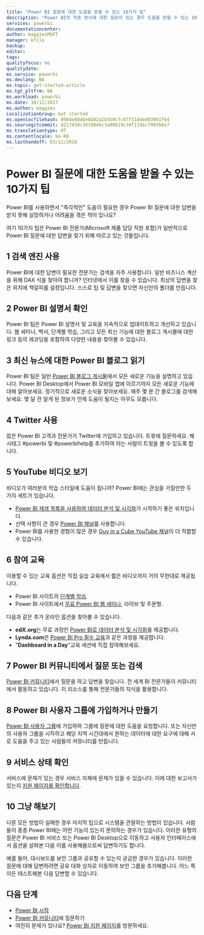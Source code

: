 ```yaml
---
title: "Power BI 질문에 대한 도움을 받을 수 있는 10가지 팁"
description: "Power BI의 작동 방식에 대한 질문이 있는 경우 도움을 받을 수 있는 10가지 방법이 있습니다."
services: powerbi
documentationcenter: 
author: maggiesMSFT
manager: kfile
backup: 
editor: 
tags: 
qualityfocus: no
qualitydate: 
ms.service: powerbi
ms.devlang: NA
ms.topic: get-started-article
ms.tgt_pltfrm: NA
ms.workload: powerbi
ms.date: 10/12/2017
ms.author: maggies
LocalizationGroup: Get started
ms.openlocfilehash: 0984e00dbe6b82a2b5b9cfc07f318ded03961f64
ms.sourcegitcommit: 4217430c3419046c3a90819c34f133ec7905b6e7
ms.translationtype: HT
ms.contentlocale: ko-KR
ms.lasthandoff: 03/12/2018
---
```

# <a name="10-tips-for-getting-help-with-your-power-bi-questions"></a>Power BI 질문에 대한 도움을 받을 수 있는 10가지 팁
Power BI를 사용하면서 "즉각적인" 도움이 필요한 경우 Power BI 질문에 대한 답변을 받지 못해 실망하거나 어려움을 겪은 적이 있나요? 

여기 10가지 팁은 Power BI 전문가(Microsoft 제품 담당 직원 포함)가 일반적으로 Power BI 질문에 대한 답변을 찾기 위해 따르고 있는 것들입니다.

## <a name="1-use-a-search-engine"></a>1 검색 엔진 사용
Power BI에 대한 답변이 필요한 전문가는 검색을 자주 사용합니다. 일반 비즈니스 계산을 위해 DAX 식을 찾아야 합니까? 인터넷에서 이를 찾을 수 있습니다. 최상의 답변을 찾은 위치에 책갈피를 설정입니다. 스스로 팁 및 답변을 찾으면 자신만의 폴더를 만듭니다.


## <a name="2-check-the-power-bi-documentation"></a>2 Power BI 설명서 확인
Power BI 팀은 Power BI 설명서 및 교육을 지속적으로 업데이트하고 개선하고 있습니다. 웹 세미나, 백서, 단계별 학습, 그리고 모든 최신 기능에 대한 블로그 게시물에 대한 링크 등의 레코딩을 포함하여 다양한 내용을 찾아볼 수 있습니다.

## <a name="3-read-the-power-bi-blog-for-the-latest-news"></a>3 최신 뉴스에 대한 Power BI 블로그 읽기
Power BI 팀은 일반 [Power BI 블로그 게시물](https://powerbi.microsoft.com/blog/)에서 모든 새로운 기능을 설명하고 있습니다. Power BI Desktop에서 Power BI 모바일 앱에 이르기까지 모든 새로운 기능에 대해 알아보세요. 정기적으로 새로운 소식을 찾아보세요. 매주 몇 분 간 블로그를 검색해 보세요. 몇 달 전 알게 된 정보가 언제 도움이 될지는 아무도 모릅니다.

## <a name="4-try-twitter"></a>4 Twitter 사용
많은 Power BI 고객과 전문가가 Twitter에 가입하고 있습니다. 트윗에 질문하세요. 해시태그 #powerbi 및 #powerbihelp를 추가하여 아는 사람이 트윗을 볼 수 있도록 합니다.

## <a name="5-watch-videos-on-youtube"></a>5 YouTube 비디오 보기
비디오가 여러분의 학습 스타일에 도움이 됩니까? Power BI에는 관심을 가질만한 두 가지 세트가 있습니다.

* [Power BI 재생 목록을 사용하여 데이터 분석 및 시각화](https://www.youtube.com/playlist?list=PL1N57mwBHtN0JFoKSR0n-tBkUJHeMP2cP)가 시작하기 좋은 위치입니다.
* 선택 사항이 큰 경우 [Power BI 채널](https://www.youtube.com/user/mspowerbi/videos)를 사용합니다.
* Power BI를 사용한 경험이 많은 경우 [Guy in a Cube YouTube 채널](https://www.youtube.com/channel/UCFp1vaKzpfvoGai0vE5VJ0w)이 더 적합할 수 있습니다.

## <a name="6-attend-training"></a>6 참여 교육
이용할 수 있는 교육 옵션은 직접 실습 교육에서 짧은 비디오까지 거의 무한대로 제공됩니다.

* Power BI 사이트의 [단계별 학습](guided-learning/gettingstarted.yml#step-1).
* Power BI 사이트에서 [무료 Power BI 웹 세미나](webinars.md), 라이브 및 주문형.

다음과 같은 추가 온라인 옵션을 찾아볼 수 있습니다.

* **edX.org**는 무료 과정인 [Power BI로 데이터 분석 및 시각화](https://www.edx.org/course/analyzing-visualizing-data-power-bi-microsoft-dat207x-4)를 제공합니다.
* **Lynda.com**은 [Power BI Pro 필수 교육](https://www.lynda.com/Power-BI-tutorials/Power-BI-Pro-Essential-Training/485820-2.html)과 같은 과정을 제공합니다.
* "**Dashboard in a Day**"교육 세션에 직접 참여해보세요.

## <a name="7-ask-or-search-in-the-power-bi-community"></a>7 Power BI 커뮤니티에서 질문 또는 검색
[Power BI 커뮤니티](http://community.powerbi.com)에서 질문을 하고 답변을 찾습니다. 전 세계 BI 전문가들이 커뮤니티에서 활동하고 있습니다. 이 리소스를 통해 전문가들의 지식을 활용합니다.

## <a name="8-join-or-create-a-power-bi-user-group"></a>8 Power BI 사용자 그룹에 가입하거나 만들기
[Power BI 사용자 그룹](https://community.powerbi.com/t5/Power-BI-User-Groups/ct-p/Groups)에 가입하여 그룹에 질문에 대한 도움을 요청합니다. 또는 자신만의 사용자 그룹을 시작하고 해당 지역 시간대에서 원하는 데이터에 대한 요구에 대해 서로 도움을 주고 있는 사람들의 커뮤니티를 만듭니다.

## <a name="9-check-the-service-status"></a>9 서비스 상태 확인
서비스에 문제가 있는 경우 서비스 자체에 문제가 있을 수 있습니다. 이에 대한 보고서가 있는지 [지원 페이지를 확인합니다](https://powerbi.microsoft.com/support/).

## <a name="10-just-try-it"></a>10 그냥 해보기
다른 모든 방법이 실패한 경우 마지막 팁으로 시스템을 관찰하는 방법이 있습니다. 사람들이 종종 Power BI에는 어떤 기능이 있는지 문의하는 경우가 있습니다. 이러한 유형의 질문은 Power BI 서비스 또는 Power BI Desktop으로 이동하고 사용자 인터페이스에서 옵션을 살펴본 다음 이를 사용해봄으로써 답변하기도 합니다.

예를 들어, 대시보드를 보안 그룹과 공유할 수 있는지 궁금한 경우가 있습니다. 이러한 질문에 대해 답변하려면 공유 대화 상자로 이동하여 보안 그룹을 추가해봅니다. 어느 쪽이든 테스트해본 다음 답변할 수 있습니다.

## <a name="next-steps"></a>다음 단계
* [Power BI 시작](service-get-started.md)
* [Power BI 커뮤니티](http://community.powerbi.com/)에 질문하기
* 여전히 문제가 있나요? [Power BI 지원 페이지](https://powerbi.microsoft.com/support/)를 방문하세요.
